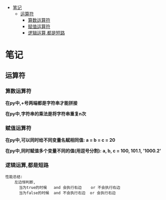 <!-- TOC -->
* [笔记](#)
  * [运算符](#)
    * [算数运算符](#)
    * [赋值运算符](#)
    * [逻辑运算,都是短路](#)
<!-- TOC -->
# 笔记
## 运算符
### 算数运算符
  **在py中,+号两端都是字符串才能拼接**

  **在py中,字符串的乘法是将字符串重复n次**
  
### 赋值运算符
  **在py中,可以同时给不同变量名赋相同值:**
  **a = b = c = 20**
  
  **在py中,同时赋值多个变量不同的值(用逗号分割):**
  **a, b, c = 100, 101.1, '1000.2'**
### 逻辑运算,都是短路
    性能总结:
        左边恒判断,
          当为true的时候   and 会执行右边    or 不会执行右边
          当为false的时候  and 不会执行右边  or 会执行右边